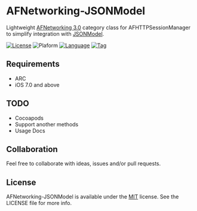 # AFNetworking-JSONModel

Lightweight [AFNetworking 3.0](https://github.com/AFNetworking/AFNetworking) category class for AFHTTPSessionManager to simplify integration with [JSONModel](https://github.com/jsonmodel/jsonmodel).

[![License](https://img.shields.io/github/license/rockbarato/AFNetworking-JSONModel.svg)](http://opensource.org/licenses/MIT)
![Plaform](https://img.shields.io/badge/platform-iOS-2886FD.svg)
[![Language](https://img.shields.io/badge/language-Objective--C-green.svg)](https://github.com/rockbarato/AFNetworking-JSONModel)
[![Tag](https://img.shields.io/github/tag/rockbarato/AFNetworking-JSONModel.svg)](https://github.com/rockbarato/AFNetworking-JSONModel)

## Requirements

* ARC
* iOS 7.0 and above

## TODO

* Cocoapods
* Support another methods
* Usage Docs

## Collaboration

Feel free to collaborate with ideas, issues and/or pull requests.

## License
AFNetworking-JSONModel is available under the [MIT](http://opensource.org/licenses/MIT) license. See the LICENSE file for more info.